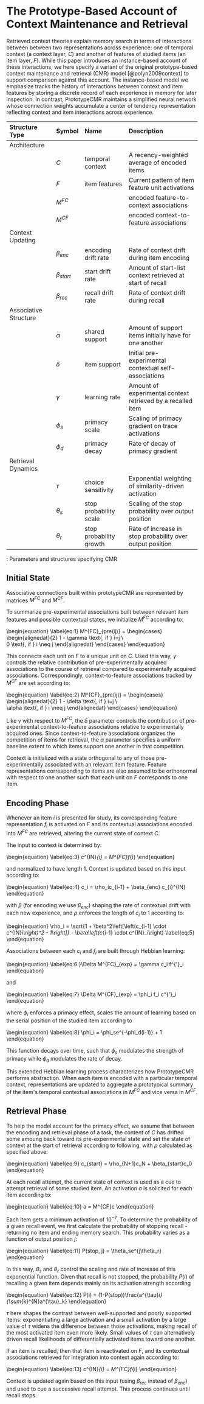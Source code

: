 # The Prototype-Based Account of Context Maintenance and Retrieval


Retrieved context theories explain memory search in terms of interactions between between two representations across experience: one of temporal context (a context layer, $C$) and another of features of studied items (an item layer, $F$). While this paper introduces an instance-based account of these interactions, we here specify a variant of the original prototype-based context maintenance and retrieval (CMR) model [@polyn2009context] to support comparison against this account. The instance-based model we emphasize tracks the history of interactions between context and item features by storing a discrete record of each experience in memory for later inspection. In contrast, PrototypeCMR maintains a simplified neural network whose connection weights accumulate a center of tendency representation reflecting context and item interactions across experience. 


| Structure Type        | Symbol            | Name                    | Description                                                 |
|:----------------------|:------------------|:------------------------|:------------------------------------------------------------|
| Architecture          |                   |                         |                                                             |
|                       | $C$               | temporal context        | A recency-weighted average of encoded items      |
|                       | $F$               | item features           | Current pattern of item feature unit activations      |
|                       | $M^{FC}$          |                         | encoded feature-to-context associations      |
|                       | $M^{CF}$          |                         | encoded context-to-feature associations      |
| Context Updating      |                   |                         |                                                             |
|                       | ${\beta}_{enc}$   | encoding drift rate     | Rate of context drift during item encoding                  |
|                       | ${\beta}_{start}$ | start drift rate        | Amount of start-list context retrieved at start of recall   |
|                       | ${\beta}_{rec}$   | recall drift rate       | Rate of context drift during recall                         |
| Associative Structure |                   |                         |                                                             |
|                       | ${\alpha}$        | shared support          | Amount of support items initially have for one another      |
|                       | ${\delta}$        | item support            | Initial pre-experimental contextual self-associations       |
|                       | ${\gamma}$        | learning rate           | Amount of experimental context retrieved by a recalled item |
|                       | ${\phi}_{s}$      | primacy scale           | Scaling of primacy gradient on trace activations            |
|                       | ${\phi}_{d}$      | primacy decay           | Rate of decay of primacy gradient                           |
| Retrieval Dynamics    |                   |                         |                                                             |
|                       | ${\tau}$          | choice sensitivity      | Exponential weighting of similarity-driven activation       |
|                       | ${\theta}_{s}$    | stop probability scale  | Scaling of the stop probability over output position        |
|                       | ${\theta}_{r}$    | stop probability growth | Rate of increase in stop probability over output position   |

 : Parameters and structures specifying CMR


## Initial State


Associative connections built within prototypeCMR are represented by matrices $M^{FC}$ and $M^{CF}$.

To summarize pre-experimental associations built between relevant item features and possible contextual states, we initialize $M^{FC}$ according to:

\begin{equation} \label{eq:1}
M^{FC}_{pre(ij)} = \begin{cases} \begin{alignedat}{2} 1 - \gamma \text{, if } i=j \\\
          0 \text{, if } i \neq j
       \end{alignedat} \end{cases}
\end{equation}

This connects each unit on $F$ to a unique unit on $C$. Used this way, $\gamma$ controls the relative contribution of pre-experimentally acquired associations to the course of retrieval compared to experimentally acquired associations. Correspondingly, context-to-feature associations tracked by $M^{CF}$ are set according to:

\begin{equation} \label{eq:2}
M^{CF}_{pre(ij)} = \begin{cases} \begin{alignedat}{2} 1 - \delta \text{, if } i=j \\\
          \alpha \text{, if } i \neq j
       \end{alignedat} \end{cases}
\end{equation}

Like $\gamma$ with respect to $M^{FC}$, the $\delta$ parameter controls the contribution of pre-experimental context-to-feature associations relative to experimentally acquired ones. Since context-to-feature associations organizes the competition of items for retrieval, the $\alpha$ parameter specifies a uniform baseline extent to which items support one another in that competition.

Context is initialized with a state orthogonal to any of those pre-experimentally associated with an relevant item feature. Feature representations corresponding to items are also assumed to be orthonormal with respect to one another such that each unit on $F$ corresponds to one item.


## Encoding Phase


Whenever an item $i$ is presented for study, its corresponding feature representation $f_i$ is activated on $F$ and its contextual associations encoded into $M^{FC}$ are retrieved, altering the current state of context $C$.

The input to context is determined by:

\begin{equation} \label{eq:3}
c^{IN}_{i} = M^{FC}f_{i}
\end{equation}

and normalized to have length 1. Context is updated based on this input according to:

\begin{equation} \label{eq:4}
c_i = \rho_ic_{i-1} + \beta_{enc} c_{i}^{IN}
\end{equation}

with $\beta$ (for encoding we use $\beta_{enc}$) shaping the rate of contextual drift with each new experience, and $\rho$ enforces the length of $c_i$ to 1 according to:

\begin{equation} 
\rho_i = \sqrt{1 + \beta^2\left[\left(c_{i-1} \cdot c^{IN}_i\right)^2 - 1\right]} - \beta\left(c_{i-1} \cdot
c^{IN}_i\right)
\label{eq:5}
\end{equation}

Associations between each $c_i$ and $f_i$ are built through Hebbian learning:

\begin{equation} \label{eq:6
}\Delta M^{FC}_{exp} = \gamma c_i f^{'}_i
\end{equation}

and

\begin{equation} \label{eq:7}
\Delta M^{CF}_{exp} = \phi_i f_i c^{'}_i
\end{equation}

where $\phi_i$ enforces a primacy effect, scales the amount of learning based on the serial position of the studied item according to

\begin{equation} \label{eq:8}
\phi_i = \phi_se^{-\phi_d(i-1)} + 1
\end{equation}

This function decays over time, such that $\phi_{s}$ modulates the strength of primacy while $\phi_{d}$ modulates the rate of decay.

This extended Hebbian learning process characterizes how PrototypeCMR performs abstraction. When each item is encoded with a particular temporal context, representations are updated to aggregate a prototypical summary of the item's temporal contextual associations in $M^{FC}$ and vice versa in $M^{CF}$. 


## Retrieval Phase


To help the model account for the primacy effect, we assume that between the encoding and retrieval phase of a task, the content of $C$ has drifted some amoung back toward its pre-experimental state and set the state of context at the start of retrieval according to following, with $\rho$ calculated as specified above:

\begin{equation} \label{eq:9}
c_{start} = \rho_{N+1}c_N + \beta_{start}c_0
\end{equation}

At each recall attempt, the current state of context is used as a cue to attempt retrieval of some studied item. An activation $a$ is solicited for each item according to:

\begin{equation} \label{eq:10}
a = M^{CF}c
\end{equation}

Each item gets a minimum activation of $10^{-7}$. To determine the probability of a given recall event, we first calculate the probability of stopping recall - returning no item and ending memory search. This probability varies as a function of output position $j$:

\begin{equation} \label{eq:11}
P(stop, j) = \theta_se^{j\theta_r}
\end{equation}

In this way, $\theta_s$ and $\theta_r$ control the scaling and rate of increase of this exponential function. Given that recall is not stopped, the probability $P(i)$ of recalling a given item depends mainly on its activation strength according

\begin{equation} \label{eq:12}
P(i) = (1-P(stop))\frac{a^{\tau}_i}{\sum_{k}^{N}a^{\tau}_k}
\end{equation}

$\tau$ here shapes the contrast between well-supported and poorly supported items: exponentiating a large activation and a small activation by a large value of $\tau$ widens the difference between those activations, making recall of the most activated item even more likely. Small values of $\tau$ can alternatively driven recall likelihoods of differentially activated items toward one another.

If an item is recalled, then that item is reactivated on $F$, and its contextual associations retrieved for integration into context again according to:

\begin{equation} \label{eq:13}
c^{IN}_{i} = M^{FC}f_{i}
\end{equation}

Context is updated again based on this input (using $\beta_{rec}$ instead of $\beta_{enc}$) and used to cue a successive recall attempt. This process continues until recall stops.
